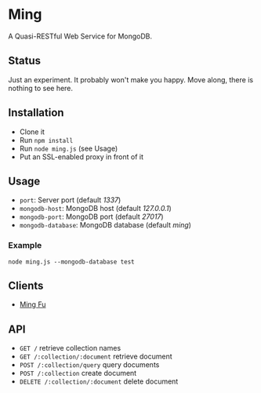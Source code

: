 Ming
====

A Quasi-RESTful Web Service for MongoDB.

Status
------

Just an experiment. It probably won't make you happy. Move along, there is nothing to see here.

Installation
------------

- Clone it
- Run `npm install`
- Run `node ming.js` (see Usage)
- Put an SSL-enabled proxy in front of it

Usage
-----

- `port`: Server port (default *1337*)
- `mongodb-host`: MongoDB host (default *127.0.0.1*)
- `mongodb-port`: MongoDB port (default *27017*)
- `mongodb-database`: MongoDB database (default *ming*)

### Example

    node ming.js --mongodb-database test

Clients
-------

- [Ming Fu](https://bitbucket.org/agrueneberg/ming-fu)

API
---

- `GET /` retrieve collection names
- `GET /:collection/:document` retrieve document
- `POST /:collection/query` query documents
- `POST /:collection` create document
- `DELETE /:collection/:document` delete document
